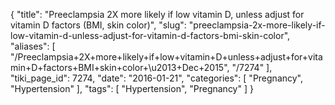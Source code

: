 {
    "title": "Preeclampsia 2X more likely if low vitamin D, unless adjust for vitamin D factors (BMI, skin color)",
    "slug": "preeclampsia-2x-more-likely-if-low-vitamin-d-unless-adjust-for-vitamin-d-factors-bmi-skin-color",
    "aliases": [
        "/Preeclampsia+2X+more+likely+if+low+vitamin+D+unless+adjust+for+vitamin+D+factors+BMI+skin+color+\u2013+Dec+2015",
        "/7274"
    ],
    "tiki_page_id": 7274,
    "date": "2016-01-21",
    "categories": [
        "Pregnancy",
        "Hypertension"
    ],
    "tags": [
        "Hypertension",
        "Pregnancy"
    ]
}